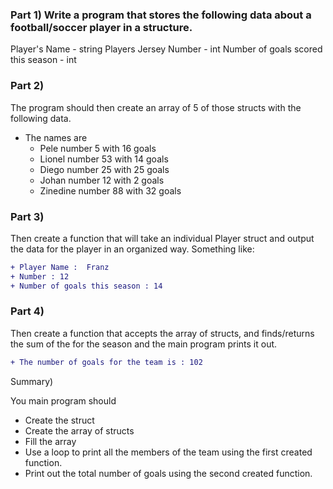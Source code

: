  ### Part 1)  Write a program that stores the following data about a football/soccer player in a structure.

Player's Name - string
Players Jersey Number - int 
Number of goals scored this season - int
 ### Part 2)

The program should then create an array of 5 of those structs with the following data.

- The names are
  - Pele number 5 with 16 goals
  - Lionel number 53 with 14 goals
  - Diego number 25 with 25 goals
  - Johan number 12 with 2 goals
  - Zinedine number 88 with 32 goals
### Part 3)

Then create a function that will take an individual Player struct and output the data for the player in an organized way.   Something like:
```diff
+ Player Name :  Franz 
+ Number : 12
+ Number of goals this season : 14
```
### Part 4)

Then create a function that accepts the array of structs, and finds/returns the sum of the for the season and the main program prints it out.
```diff
+ The number of goals for the team is : 102
```
Summary)

You main program should

- Create the struct
- Create the array of structs
- Fill the array
- Use a loop to print all the members of the team using the first created function.
- Print out the total number of goals using the second created function.
